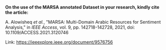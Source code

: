 


<p><b>On the use of the MARSA annotated Dataset in your research, kindly cite the article:</b></p>
<p>A. Alowisheq <i>et al.</i>, "MARSA: Multi-Domain Arabic Resources for Sentiment Analysis," in <i>IEEE Access</i>, vol. 9, pp. 142718-142728, 2021, doi: 10.1109/ACCESS.2021.3120746</p>

Link: https://ieeexplore.ieee.org/document/9576756

